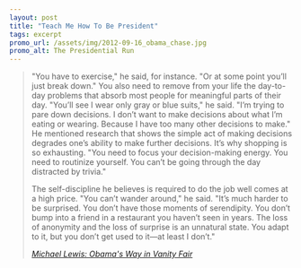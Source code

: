 ```yaml
---
layout: post
title: "Teach Me How To Be President"
tags: excerpt
promo_url: /assets/img/2012-09-16_obama_chase.jpg
promo_alt: The Presidential Run
---
```


> "You have to exercise," he said, for instance. "Or at some point you’ll just break down." You also need to remove from your life the day-to-day problems that absorb most people for meaningful parts of their day. "You’ll see I wear only gray or blue suits," he said. "I’m trying to pare down decisions. I don’t want to make decisions about what I’m eating or wearing. Because I have too many other decisions to make." He mentioned research that shows the simple act of making decisions degrades one’s ability to make further decisions. It’s why shopping is so exhausting. "You need to focus your decision-making energy. You need to routinize yourself. You can’t be going through the day distracted by trivia."
>
> The self-discipline he believes is required to do the job well comes at a high price. "You can’t wander around," he said. "It’s much harder to be surprised. You don’t have those moments of serendipity. You don’t bump into a friend in a restaurant you haven’t seen in years. The loss of anonymity and the loss of surprise is an unnatural state. You adapt to it, but you don’t get used to it—at least I don’t."
>
> <footer><cite><a href="http://www.vanityfair.com/politics/2012/10/michael-lewis-profile-barack-obama">Michael Lewis: Obama's Way in Vanity Fair</a></cite><footer>
